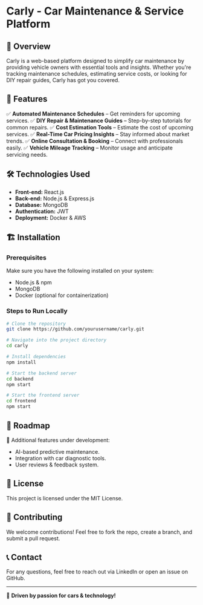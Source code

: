 # Carly - Car Maintenance & Service Platform

## 🚀 Overview
Carly is a web-based platform designed to simplify car maintenance by providing vehicle owners with essential tools and insights. Whether you're tracking maintenance schedules, estimating service costs, or looking for DIY repair guides, Carly has got you covered.

## 🎯 Features
✅ **Automated Maintenance Schedules** – Get reminders for upcoming services.
✅ **DIY Repair & Maintenance Guides** – Step-by-step tutorials for common repairs.
✅ **Cost Estimation Tools** – Estimate the cost of upcoming services.
✅ **Real-Time Car Pricing Insights** – Stay informed about market trends.
✅ **Online Consultation & Booking** – Connect with professionals easily.
✅ **Vehicle Mileage Tracking** – Monitor usage and anticipate servicing needs.

## 🛠️ Technologies Used
- **Front-end:** React.js
- **Back-end:** Node.js & Express.js
- **Database:** MongoDB
- **Authentication:** JWT
- **Deployment:** Docker & AWS

## 🏗️ Installation
### Prerequisites
Make sure you have the following installed on your system:
- Node.js & npm
- MongoDB
- Docker (optional for containerization)

### Steps to Run Locally
```sh
# Clone the repository
git clone https://github.com/yourusername/carly.git

# Navigate into the project directory
cd carly

# Install dependencies
npm install

# Start the backend server
cd backend
npm start

# Start the frontend server
cd frontend
npm start
```

## 📌 Roadmap
🔹 Additional features under development:
- AI-based predictive maintenance.
- Integration with car diagnostic tools.
- User reviews & feedback system.

## 📄 License
This project is licensed under the MIT License.

## 📢 Contributing
We welcome contributions! Feel free to fork the repo, create a branch, and submit a pull request.

## 📞 Contact
For any questions, feel free to reach out via LinkedIn or open an issue on GitHub.

---
🚗 **Driven by passion for cars & technology!**
